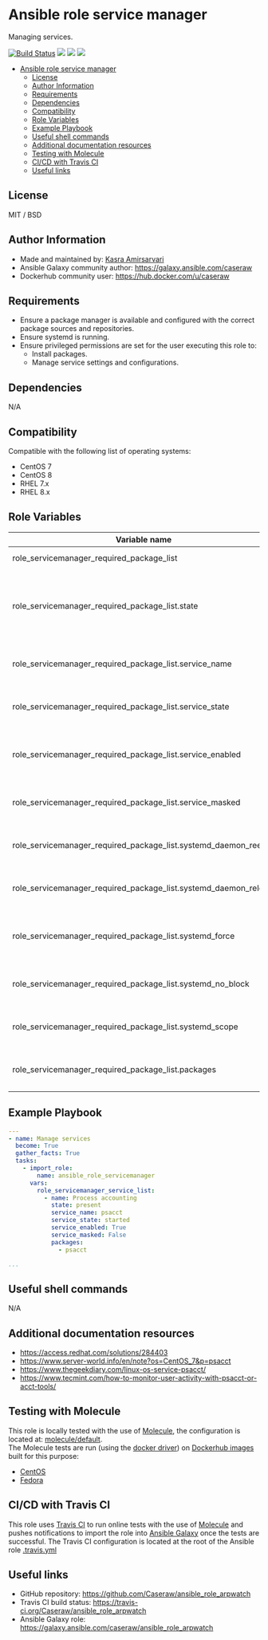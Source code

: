 # Ansible role service manager

Managing services.

[![Build Status](https://travis-ci.org/Caseraw/ansible_role_servicemanager.svg?branch=master)](https://travis-ci.org/Caseraw/ansible_role_servicemanager) [<img src="https://img.shields.io/ansible/role/49806">](https://galaxy.ansible.com/caseraw/ansible_role_servicemanager) [<img src="https://img.shields.io/ansible/role/d/49806">](https://galaxy.ansible.com/caseraw/ansible_role_servicemanager) [<img src="https://img.shields.io/ansible/quality/49806">](https://galaxy.ansible.com/caseraw/ansible_role_servicemanager)

- [Ansible role service manager](#ansible-role-service-manager)
  - [License](#license)
  - [Author Information](#author-information)
  - [Requirements](#requirements)
  - [Dependencies](#dependencies)
  - [Compatibility](#compatibility)
  - [Role Variables](#role-variables)
  - [Example Playbook](#example-playbook)
  - [Useful shell commands](#useful-shell-commands)
  - [Additional documentation resources](#additional-documentation-resources)
  - [Testing with Molecule](#testing-with-molecule)
  - [CI/CD with Travis CI](#cicd-with-travis-ci)
  - [Useful links](#useful-links)

## License

MIT / BSD

## Author Information

- Made and maintained by: [Kasra Amirsarvari](https://www.linkedin.com/in/caseraw)
- Ansible Galaxy community author: <https://galaxy.ansible.com/caseraw>
- Dockerhub community user: <https://hub.docker.com/u/caseraw>

## Requirements

- Ensure a package manager is available and configured with the correct package sources and repositories.
- Ensure systemd is running.
- Ensure privileged permissions are set for the user executing this role to:
  - Install packages.
  - Manage service settings and configurations.

## Dependencies

N/A

## Compatibility

Compatible with the following list of operating systems:

- CentOS 7
- CentOS 8
- RHEL 7.x
- RHEL 8.x

## Role Variables

| Variable name | Description |
|---------------|-------------|
| role_servicemanager_required_package_list | A list containing service details. |
| role_servicemanager_required_package_list.state | (required) Whether to manage the service; options: [present, absent]. |
| role_servicemanager_required_package_list.service_name | (required) The name of the systemd service. |
| role_servicemanager_required_package_list.service_state | (required) Which state to put the service in. |
| role_servicemanager_required_package_list.service_enabled | (required) Whether to enable or disable the service. |
| role_servicemanager_required_package_list.service_masked | (optional) Whether to mask or unmask the service. |
| role_servicemanager_required_package_list.systemd_daemon_reexec | (optional) Whether to serialize systemd state. |
| role_servicemanager_required_package_list.systemd_daemon_reload | (optional) Whether to reload systemd daemon. |
| role_servicemanager_required_package_list.systemd_force | (optional) Whether to force override existing symlinks. |
| role_servicemanager_required_package_list.systemd_no_block | (optional) Whether to enqueue job asynchronously. |
| role_servicemanager_required_package_list.systemd_scope | (optional) Whether to run systemctl within a given scope. |
| role_servicemanager_required_package_list.packages | (optional) A list of packages to install for the service. |

## Example Playbook

```yaml
---
- name: Manage services
  become: True
  gather_facts: True
  tasks:
    - import_role:
        name: ansible_role_servicemanager
      vars:
        role_servicemanager_service_list:
          - name: Process accounting
            state: present
            service_name: psacct
            service_state: started
            service_enabled: True
            service_masked: False
            packages:
              - psacct

...
```

## Useful shell commands

N/A

## Additional documentation resources

- <https://access.redhat.com/solutions/284403>
- <https://www.server-world.info/en/note?os=CentOS_7&p=psacct>
- <https://www.thegeekdiary.com/linux-os-service-psacct/>
- <https://www.tecmint.com/how-to-monitor-user-activity-with-psacct-or-acct-tools/>

## Testing with Molecule

This role is locally tested with the use of [Molecule](https://molecule.readthedocs.io/en/latest/), the configuration is located at: [molecule/default](molecule/default).  
The Molecule tests are run (using the [docker driver](https://molecule.readthedocs.io/en/latest/configuration.html#docker)) on [Dockerhub images](https://hub.docker.com/u/caseraw) built for this purpose:

- [CentOS](https://hub.docker.com/r/caseraw/ansible-molecule-centos)
- [Fedora](https://hub.docker.com/r/caseraw/ansible-molecule-fedora)

## CI/CD with Travis CI

This role uses [Travis CI](https://travis-ci.org/) to run online tests with the use of [Molecule](https://molecule.readthedocs.io/en/latest/) and pushes notifications to import the role into [Ansible Galaxy](https://galaxy.ansible.com/) once the tests are successful. The Travis CI configuration is located at the root of the Ansible role [.travis.yml](.travis.yml)

## Useful links

- GitHub repository: <https://github.com/Caseraw/ansible_role_arpwatch>
- Travis CI build status: <https://travis-ci.org/Caseraw/ansible_role_arpwatch>
- Ansible Galaxy role: <https://galaxy.ansible.com/caseraw/ansible_role_arpwatch>
